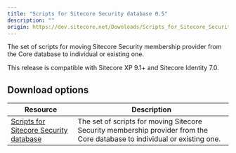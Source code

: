 ```yaml
---
title: "Scripts for Sitecore Security database 0.5"
description: ""
origin: https://dev.sitecore.net/Downloads/Scripts_for_Sitecore_Security_database/0x/Scripts_for_Sitecore_Security_database_05.aspx
---
```


The set of scripts for moving Sitecore Security membership provider from the Core database to individual or existing one.

  <Alert variant='warning' mb={4}>
    <AlertIcon />
    This release is compatible with Sitecore XP 9.1+ and Sitecore Identity 7.0.
  </Alert>
  

## Download options

 | Resource | Description |
 | --- | --- |
 | [Scripts for Sitecore Security database](https://scdp.blob.core.windows.net/downloads/Scripts%20for%20Sitecore%20Security%20database/0x/Scripts%20for%20Sitecore%20Security%20database%2005/Secure/Divide%20Core%20db%20into%20core%20security%20v0.5.zip) | The set of scripts for moving Sitecore Security membership provider from the Core database to individual or existing one. |